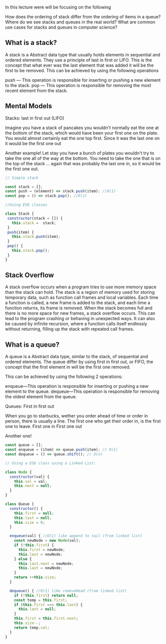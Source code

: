 
In this lecture were will be focusing on the following

How does the ordering of stack differ from the ordering of items in a queue?
Where do we see stacks and queues in the real world?
What are common use cases for stacks and queues in computer science?

## What is a stack? 

A stack is a Abstract data type that usually holds elements in sequential and ordered elements. They use a principle of last in first or LIFO. This is the concept that what ever was the last element that was added it will be the first to be removed. This can be achieved by using the following operations 

push — This operation is responsible for inserting or pushing a new element to the stack.
pop — This operation is responsible for removing the most recent element from the stack.

## Mental Models

Stacks: last in first out (LIFO)

Imagine you have a stack of pancakes you wouldn't normally eat the one at the bottom of the stack, which would have been your first one on the plate. You would almost certainly eat the one top first. Since it was the last one on it would be the first one out

Another example! Let stay you have a bunch of plates you wouldn't try to take the one all of the way at the bottom. You need to take the one that is on the top of the stack ... again that was probably the last one in, so it would be the first one out. 

```js
// Simple stack

const stack = [];
const push = (element) => stack.push(item); //O(1)
const pop = () => stack.pop(); //O(1)

//Using ES6 classes

class Stack {
 constructor(stack = []) {
   this.stack =  stack;
 }
 push(item) {
   this.stack.push(item);
 }
 pop() {
   this.stack.pop();
 }
}
```
## Stack Overflow

A stack overflow occurs when a program tries to use more memory space than the stack can hold. The stack is a region of memory used for storing temporary data, such as function call frames and local variables. Each time a function is called, a new frame is added to the stack, and each time a function returns, its frame is removed. When the stack becomes full and there is no more space for new frames, a stack overflow occurs. This can lead to the program crashing or behaving in unexpected ways. It can also be caused by infinite recursion, where a function calls itself endlessly without returning, filling up the stack with repeated call frames.

## What is a queue? 

A queue is a Abstract data type, similar to the stack, of sequential and ordered elements. The queue differ by using first in first out, or FIFO, the concept that the first element in will be the first one removed.

This can be achieved by using the following 2 operations:

enqueue—This operation is responsible for inserting or pushing a new element to the queue.
dequeue—This operation is responsible for removing the oldest element from the queue.


Queues: First in first out

When you go to starbucks, wether you order ahead of time or order in person, there is usually a line. The first one who get their order in, is the first one to leave. First one in First one out

Another one! 
```js
const queue = [];
const enqueue = (item) => queue.push(item); // O(1)
const dequeue = () => queue.shift(); // O(n)

// Using a ES6 class using a Linked List:

class Node {
  constructor(val) {
    this.val = val;
    this.next = null;
  }
}

class Queue {
  constructor() {
    this.first = null;
    this.last = null;
    this.size = 0;
  }

  enqueue(val) { //O(1) like append to tail (from linked list)
    const newNode = new Node(val);
    if (!this.first) {
      this.first = newNode;
      this.last = newNode;
    } else {
      this.last.next = newNode;
      this.last = newNode;
    }
    return ++this.size;
  }

  dequeue() { //O(1) like removeHead (from linked list)
    if (!this.first) return null;
    const temp = this.first;
    if (this.first === this.last) {
      this.last = null;
    }
    this.first = this.first.next;
    this.size--;
    return temp.val;
  }
}
```